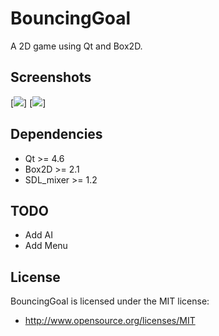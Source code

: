 BouncingGoal
============

A 2D game using Qt and Box2D.

Screenshots
-----------
[<img src="http://i50.tinypic.com/2vbs9pf.png" />]
[<img src="http://i49.tinypic.com/xlihc9.png" />]

Dependencies
------------
* Qt >= 4.6
* Box2D >= 2.1
* SDL_mixer >= 1.2

TODO
----
* Add AI
* Add Menu

License
-------
BouncingGoal is licensed under the MIT license:

* http://www.opensource.org/licenses/MIT
